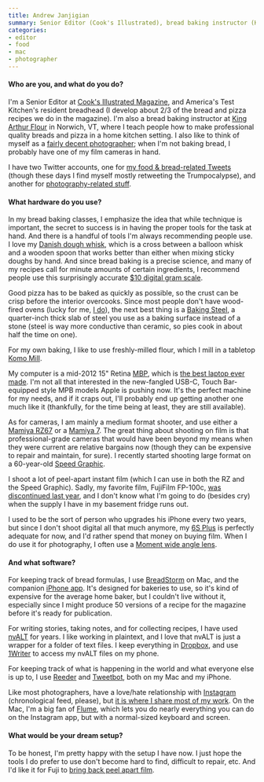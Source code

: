 ```yaml
---
title: Andrew Janjigian
summary: Senior Editor (Cook's Illustrated), bread baking instructor (King Arthur)
categories:
- editor
- food
- mac
- photographer
---
```


#### Who are you, and what do you do?

I'm a Senior Editor at [Cook's Illustrated Magazine](http://www.cooksillustrated.com/ "A recipe magazine."), and America's Test Kitchen's resident breadhead (I develop about 2/3 of the bread and pizza recipes we do in the magazine). I'm also a bread baking instructor at [King Arthur Flour](https://www.kingarthurflour.com/baking-school/norwich-details/ "The King Arthur baking school in Vermont.") in Norwich, VT, where I teach people how to make professional quality breads and pizza in a home kitchen setting. I also like to think of myself as a [fairly decent photographer](http://www.andrewjanjigian.com/ "Andrew's photography site."); when I'm not baking bread, I probably have one of my film cameras in hand. 

I have two Twitter accounts, one for [my food & bread-related Tweets](http://twitter.com/wordloaf "Andrew's bread-related Twitter account.") (though these days I find myself mostly retweeting the Trumpocalypse), and another for [photography-related stuff](http://twitter.com/andrewjanjigian "Andrew's photography Twitter account.").

#### What hardware do you use?

In my bread baking classes, I emphasize the idea that while technique is important, the secret to success is in having the proper tools for the task at hand. And there is a handful of tools I'm always recommending people use. I love my [Danish dough whisk][danish-dough-whisk], which is a cross between a balloon whisk and a wooden spoon that works better than either when mixing sticky doughs by hand. And since bread baking is a precise science, and many of my recipes call for minute amounts of certain ingredients, I recommend people use this surprisingly accurate [$10 digital gram scale][aws-600-blk].

Good pizza has to be baked as quickly as possible, so the crust can be crisp before the interior overcooks. Since most people don't have wood-fired ovens (lucky for me, [I do](http://www.edibleboston.com/edible-boston-1/from-beehive-to-barrel-a-tale-of-two-ovens "Andrew's Edible Boston article about his wood-fired ovens.")), the next best thing is a [Baking Steel][baking-steel], a quarter-inch thick slab of steel you use as a baking surface instead of a stone (steel is way more conductive than ceramic, so pies cook in about half the time on one).

For my own baking, I like to use freshly-milled flour, which I mill in a tabletop [Komo Mill][classic-grain-mill].

My computer is a mid-2012 15" Retina [MBP][macbook-pro], which is [the best laptop ever made](https://marco.org/2017/11/14/best-laptop-ever "Marco's article about the 2012-2015 MacBook Pro models."). I'm not all that interested in the new-fangled USB-C, Touch Bar-equipped style MPB models Apple is pushing now. It's the perfect machine for my needs, and if it craps out, I'll probably end up getting another one much like it (thankfully, for the time being at least, they are still available).

As for cameras, I am mainly a medium format shooter, and use either a [Mamiya RZ67][rz67] or a [Mamiya 7][7]. The great thing about shooting on film is that professional-grade cameras that would have been beyond my means when they were current are relative bargains now (though they can be expensive to repair and maintain, for sure). I recently started shooting large format on a 60-year-old [Speed Graphic][anniversary-speed-graphic].

I shoot a lot of peel-apart instant film (which I can use in both the RZ and the Speed Graphic). Sadly, my favorite film, FujiFilm FP-100c, [was discontinued last year](https://petapixel.com/2016/02/29/fujifilm-putting-end-fp-100c-peel-apart-instant-film/ "A PetaPixel article about FP-100c being discontinued."), and I don't know what I'm going to do (besides cry) when the supply I have in my basement fridge runs out.

I used to be the sort of person who upgrades his iPhone every two years, but since I don't shoot digital all that much anymore, my [6S Plus][iphone-6s-plus] is perfectly adequate for now, and I'd rather spend that money on buying film. When I do use it for photography, I often use a [Moment wide angle lens][new-wide-lens].

#### And what software?

For keeping track of bread formulas, I use [BreadStorm][] on Mac, and the companion [iPhone app][breadstorm-reader-ios]. It's designed for bakeries to use, so it's kind of expensive for the average home baker, but I couldn't live without it, especially since I might produce 50 versions of a recipe for the magazine before it's ready for publication.

For writing stories, taking notes, and for collecting recipes, I have used [nvALT][] for years. I like working in plaintext, and I love that nvALT is just a wrapper for a folder of text files. I keep everything in [Dropbox][], and use [1Writer][1writer-ios] to access my nvALT files on my phone.

For keeping track of what is happening in the world and what everyone else is up to, I use [Reeder][] and [Tweetbot][], both on my Mac and my iPhone.

Like most photographers, have a love/hate relationship with [Instagram][] (chronological feed, please), but [it is where I share most of my work](http://instagram.com/andrewjanjigian "Andrew's Instagram account."). On the Mac, I'm a big fan of [Flume][], which lets you do nearly everything you can do on the Instagram app, but with a normal-sized keyboard and screen.

#### What would be your dream setup?

To be honest, I'm pretty happy with the setup I have now. I just hope the tools I do prefer to use don't become hard to find, difficult to repair, etc. And I'd like it for Fuji to [bring back peel apart film](https://www.change.org/p/save-instant-film "A petition to bring back Fujifilm FP-100c.").

[rz67]: https://en.wikipedia.org/wiki/RZ67 "A medium format analog camera."
[7]: https://en.wikipedia.org/wiki/Mamiya_7 "A medium format camera."
[iphone-6s-plus]: https://en.wikipedia.org/wiki/IPhone_6s_Plus "A large smartphone."
[new-wide-lens]: https://www.shopmoment.com/shop/new-wide-lens "A camera lens for mobile phones."
[anniversary-speed-graphic]: https://graflex.org/speed-graphic/anniversary-graphic.html "A large format film camera."
[aws-600-blk]: https://www.amazon.com/American-Weigh-Scales-AWS-600-BLK-Nutrition/dp/B000O37TDO/ "Kitchen scales."
[macbook-pro]: https://www.apple.com/macbook-pro/ "A laptop."
[classic-grain-mill]: https://pleasanthillgrain.com/komo-classic-grain-mill-flour-grinder-wood-stone "A flour grinder."
[danish-dough-whisk]: https://breadtopia.com/store/danish-dough-whisk/ "A dough whisk."
[baking-steel]: https://shop.bakingsteel.com/collections/steels/products/baking-steel "A steel sheet for baking pizza."
[reeder]: http://madeatgloria.com/brewery/silvio/reeder "A feed client for the Mac."
[1writer-ios]: https://itunes.apple.com/us/app/1writer/id680469088 "A text editor app."
[instagram]: https://www.instagram.com/ "A photo sharing service."
[nvalt]: http://brettterpstra.com/projects/nvalt/ "A fork of Notational Velocity with extra features."
[tweetbot]: https://tapbots.com/tweetbot/mac/ "A Twitter client for the Mac."
[flume]: https://flumeapp.com/ "A Instagram client for the Mac."
[dropbox]: https://www.dropbox.com/ "Online syncing and storage."
[breadstorm-reader-ios]: https://itunes.apple.com/us/app/breadstorm-reader/id880900479 "A companion app for BreadStorm."
[breadstorm]: http://www.breadstorm.com/ "Bread formulation software for the Mac."
